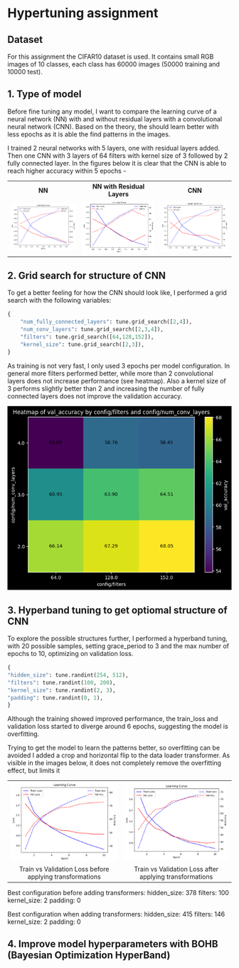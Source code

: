 # Hypertuning assignment

## Dataset

For this assignment the CIFAR10 dataset is used. It contains small RGB images of 10 classes, each class has 60000 images (50000 training and 10000 test).

## 1. Type of model

Before fine tuning any model, I want to compare the learning curve of a neural network (NN) with and without residual layers with a convolutional neural network (CNN). Based on the theory, the should learn better with less epochs as it is able the find patterns in the images.

I trained 2 neural networks with 5 layers, one with residual layers added. Then one CNN with 3 layers of 64 filters with kernel size of 3 followed by 2 fully connected layer. In the figures below it is clear that the CNN is able to reach higher accuracy within 5 epochs  -

<table>
    <tr>
        <th>NN</th>
        <th>NN with Residual Layers</th>
        <th>CNN</th>
    </tr>
    <tr>
        <td><img src="images/image-2.png" alt="NN" width="250"/></td>
        <td><img src="images/image-1.png" alt="NN with residual layers" width="250"/></td>
        <td><img src="images/image.png" alt="CNN" width="250"/></td>
    </tr>
</table>

## 2. Grid search for structure of CNN

To get a better feeling for how the CNN should look like, I performed a grid search with the following variables:

```python
{
    "num_fully_connected_layers": tune.grid_search([2,4]),
    "num_conv_layers": tune.grid_search([2,3,4]),
    "filters": tune.grid_search([64,128,152]),
    "kernel_size": tune.grid_search([2,3]),
}
```

As training is not very fast, I only used 3 epochs per model configuration. In general more filters performed better, while more than 2 convolutional layers does not increase performance (see heatmap). Also a kernel size of 3 performs slightly better than 2 and increasing the number of fully connected layers does not improve the validation accuracy.

![alt text](images/image-3.png)

## 3. Hyperband tuning to get optiomal structure of CNN

To explore the possible structures further, I performed a hyperband tuning, with 20 possible samples, setting grace_period to 3 and the max number of epochs to 10, optimizing on validation loss.

```python
{
"hidden_size": tune.randint(254, 512),
"filters": tune.randint(100, 200),
"kernel_size": tune.randint(2, 3),
"padding": tune.randint(0, 1),
}
```

Although the training showed improved performance, the train_loss and validation loss started to diverge around 6 epochs, suggesting the model is overfitting.

Trying to get the model to learn the patterns better, so overfitting can be avoided I added a crop and horizontal flip to the data loader transformer. As visible in the images below, it does not completely remove the overfitting effect, but limits it

<table>
    <tr>
        <td><img src="images/overfitting.png" alt="Overfitting Example 1" width="350"/></td>
        <td><img src="images/overfitting2.png" alt="Overfitting Example 2" width="350"/></td>
    </tr>
    <tr>
        <td align="center">Train vs Validation Loss before applying transformations</td>
        <td align="center">Train vs Validation Loss after applying transformations</td>
    </tr>
</table>

Best configuration before adding transformers:
hidden_size: 378
filters: 100
kernel_size: 2
padding: 0

Best configuration when adding transformers:
hidden_size: 415
filters: 146
kernel_size: 2
padding: 0

## 4. Improve model hyperparameters with BOHB (Bayesian Optimization HyperBand) 

